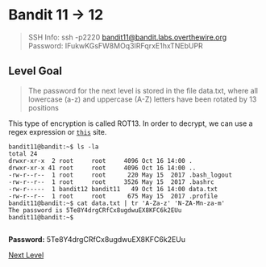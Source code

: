 
# Bandit 11 -> 12
> SSH Info: ssh -p2220 bandit11@bandit.labs.overthewire.org  
> Password: IFukwKGsFW8MOq3IRFqrxE1hxTNEbUPR


 ## Level Goal  
>The password for the next level is stored in the file data.txt, where all lowercase (a-z) and uppercase (A-Z) letters have been rotated by 13 positions

This type of encryption is called ROT13. In order to decrypt, we can use a regex expression or [`this`](https://www.rot13.com/) site.


```
bandit11@bandit:~$ ls -la
total 24
drwxr-xr-x  2 root     root     4096 Oct 16 14:00 .
drwxr-xr-x 41 root     root     4096 Oct 16 14:00 ..
-rw-r--r--  1 root     root      220 May 15  2017 .bash_logout
-rw-r--r--  1 root     root     3526 May 15  2017 .bashrc
-rw-r-----  1 bandit12 bandit11   49 Oct 16 14:00 data.txt
-rw-r--r--  1 root     root      675 May 15  2017 .profile
bandit11@bandit:~$ cat data.txt | tr 'A-Za-z' 'N-ZA-Mn-za-m'
The password is 5Te8Y4drgCRfCx8ugdwuEX8KFC6k2EUu
bandit11@bandit:~$ 


```


**Password:** 5Te8Y4drgCRfCx8ugdwuEX8KFC6k2EUu


[Next Level](../Bandit%2012%20--%2013/README.md)
